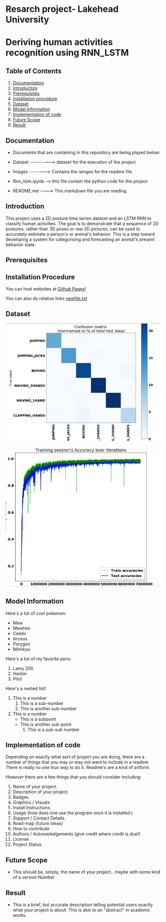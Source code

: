 # Resarch project- Lakehead University
<h1>Deriving human activities recognition using RNN_LSTM</h1>

## Table of Contents

1. [Documentation](#documentation)
2. [Introduction](#Introduction)
3. [Prerequisites](#Prerequisites)
4. [Installation procedure](#Installation-procedure)
5. [Dataset](#Dataset)
6. [Model Information](#Model-Information)
7. [Implementation of code](#Implementation-of-code)
8. [Future Scope](#Future-scope)
9. [Result](#result)

## Documentation

- Documents that are containing in this repository are being played below:

- Dataset ----------> dataset for the execution of the project
- Images --------> Contains the iamges for the readme file
- Rnn_lstm.ipynb --> this file contain the python code for the project
- README.md ----> This markdown file you are reading.




## Introduction
This project uses a 2D posture time series dataset and an LSTM RNN to classify human activities. The goal is to demonstrate that a sequence of 2D postures, rather than 3D poses or raw 2D pictures, can be used to accurately estimate a person's or animal's behavior. This is a step toward developing a system for categorising and forecasting an animal's present behavior state.
## Prerequisites


## Installation Procedure

You can host websites at [Github Pages](https://pages.github.com/)!

You can also do relative links [newfile.txt](newfile.txt)

## Dataset

![confusionmatrix](images/confusionmat.PNG)

![graph](images/graph.PNG)



## Model Information

Here's a list of cool pokemon:

- Mew
- Mewtwo
- Celebi
- Arceus
- Porygon
- Mimikyu

Here's a list of my favorite pens:

1. Lamy 200
2. Herbin
3. Pilot

Here's a nested list!

1. This is a number
   1. This is a sub-number
   2. This is another sub-number
2. This is a number
   - This is a subpoint
   - This is another sub-point
     1. This is a sub-sub number

## Implementation of code

Depending on exactly what sort of project you are doing, there are a number of things that you may or may not want to include in a readme. There is really no *one true way* to do it. Readme's are a kind of artform.

_However_ there are a few things that you should consider including:

1. Name of your project.
2. Description of your project.
3. Badges.
4. Graphics / Visuals
5. Install Instructions
6. Usage (how does one use the program once it is installed.)
7. Support / Contact Details.
8. Road-map (future ideas)
9. How to contribute
10. Authors / Acknowledgements (give credit where credit is due!)
11. License
12. Project Status

## Future Scope

- This should be, simply, the name of your project.. maybe with some kind of a version Number

## Result

- This is a brief, but accurate description telling potential users exactly what your project is about. This is akin to an "abstract" in academic works. 





